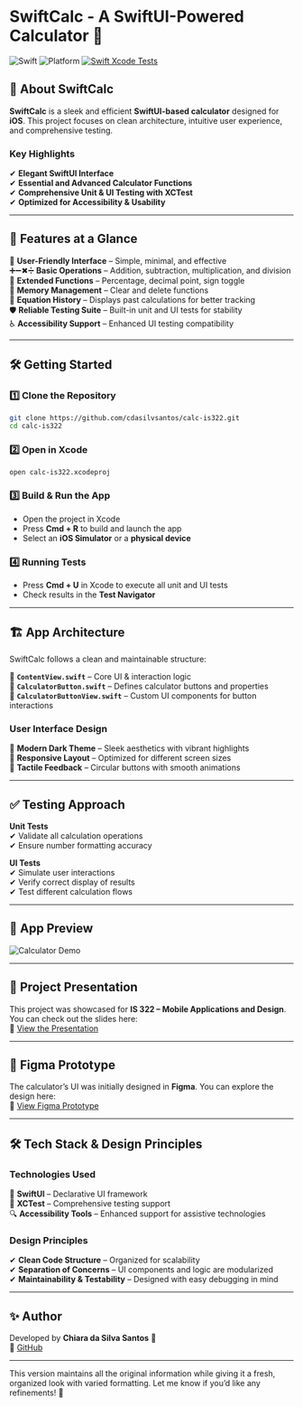 # **SwiftCalc - A SwiftUI-Powered Calculator** 📲  

![Swift](https://img.shields.io/badge/Swift-5.5-orange) ![Platform](https://img.shields.io/badge/Platform-iOS-blue) [![Swift Xcode Tests](https://github.com/cdasilvsantos/calc-is322/actions/workflows/main.yml/badge.svg)](https://github.com/cdasilvsantos/calc-is322/actions/workflows/main.yml)  

## 🔹 **About SwiftCalc**  
**SwiftCalc** is a sleek and efficient **SwiftUI-based calculator** designed for **iOS**. This project focuses on clean architecture, intuitive user experience, and comprehensive testing.  

### **Key Highlights**  
✔ **Elegant SwiftUI Interface**  
✔ **Essential and Advanced Calculator Functions**  
✔ **Comprehensive Unit & UI Testing with XCTest**  
✔ **Optimized for Accessibility & Usability**  

---

## 🎯 **Features at a Glance**  
📌 **User-Friendly Interface** – Simple, minimal, and effective  
➕➖✖➗ **Basic Operations** – Addition, subtraction, multiplication, and division  
🔢 **Extended Functions** – Percentage, decimal point, sign toggle  
🧼 **Memory Management** – Clear and delete functions  
📜 **Equation History** – Displays past calculations for better tracking  
🛡 **Reliable Testing Suite** – Built-in unit and UI tests for stability  
♿ **Accessibility Support** – Enhanced UI testing compatibility  

---

## 🛠 **Getting Started**  

### **1️⃣ Clone the Repository**  
```sh
git clone https://github.com/cdasilvsantos/calc-is322.git
cd calc-is322
```

### **2️⃣ Open in Xcode**  
```sh
open calc-is322.xcodeproj
```

### **3️⃣ Build & Run the App**  
- Open the project in Xcode  
- Press **Cmd + R** to build and launch the app  
- Select an **iOS Simulator** or a **physical device**  

### **4️⃣ Running Tests**  
- Press **Cmd + U** in Xcode to execute all unit and UI tests  
- Check results in the **Test Navigator**  

---

## 🏗 **App Architecture**  

SwiftCalc follows a clean and maintainable structure:  

🔹 **`ContentView.swift`** – Core UI & interaction logic  
🔹 **`CalculatorButton.swift`** – Defines calculator buttons and properties  
🔹 **`CalculatorButtonView.swift`** – Custom UI components for button interactions  

### **User Interface Design**  
🎨 **Modern Dark Theme** – Sleek aesthetics with vibrant highlights  
📱 **Responsive Layout** – Optimized for different screen sizes  
🔘 **Tactile Feedback** – Circular buttons with smooth animations  

---

## ✅ **Testing Approach**  

**Unit Tests**  
✔ Validate all calculation operations  
✔ Ensure number formatting accuracy  

**UI Tests**  
✔ Simulate user interactions  
✔ Verify correct display of results  
✔ Test different calculation flows  

---

## 🎥 **App Preview**  
![Calculator Demo]()  

---

## 📖 **Project Presentation**  
This project was showcased for **IS 322 – Mobile Applications and Design**. You can check out the slides here:  
📌 [View the Presentation]()  

---

## 🎨 **Figma Prototype**  
The calculator’s UI was initially designed in **Figma**. You can explore the design here:  
🔗 [View Figma Prototype](https://www.figma.com/design/IVVOKyn94TETe67m9VWhaW/Iphone-Calculator-(Community)?node-id=0-1&t=hRt2vtLw9T0NKay4-1)  

---

## 🛠 **Tech Stack & Design Principles**  

### **Technologies Used**  
🚀 **SwiftUI** – Declarative UI framework  
🧪 **XCTest** – Comprehensive testing support  
🔍 **Accessibility Tools** – Enhanced support for assistive technologies  

### **Design Principles**  
✔ **Clean Code Structure** – Organized for scalability  
✔ **Separation of Concerns** – UI components and logic are modularized  
✔ **Maintainability & Testability** – Designed with easy debugging in mind  

---

## ✨ **Author**  
Developed by **Chiara da Silva Santos** 🚀  
🔗 [GitHub](https://github.com/cdasilvsantos)  

---

This version maintains all the original information while giving it a fresh, organized look with varied formatting. Let me know if you’d like any refinements! 🚀